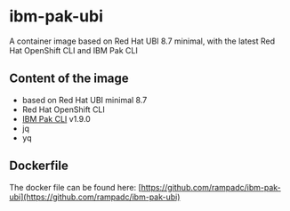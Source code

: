 # ibm-pak-ubi
A container image based on Red Hat UBI 8.7 minimal, with the latest Red Hat OpenShift CLI and IBM Pak CLI

## Content of the image

- based on Red Hat UBI minimal 8.7
- Red Hat OpenShift CLI
- [IBM Pak CLI](https://github.com/IBM/ibm-pak) v1.9.0
- jq 
- yq

## Dockerfile
The docker file can be found here: [https://github.com/rampadc/ibm-pak-ubi](https://github.com/rampadc/ibm-pak-ubi)
